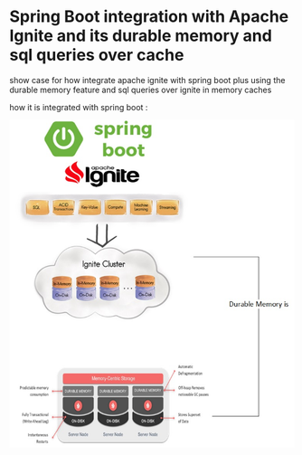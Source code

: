 # Spring Boot integration with Apache Ignite and its durable memory and sql queries over cache 

show case for how integrate apache ignite with spring boot plus using the durable memory feature and sql queries over ignite in memory caches

how it is integrated with spring boot :

![alt text](ignitedurablememory.jpg)

